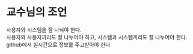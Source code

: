 # 교수님의 조언
사용자와 시스템을 잘 나눠야 한다.<br>
사용자와 사용자끼리도 잘 나누어야 하고, 시스템과 시스템끼리도 잘 나누어야 한다.<br>
github에서 실시간으로 정보를 주고받아야 한다
